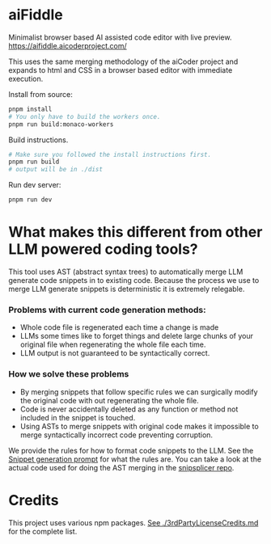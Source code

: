 # aiFiddle
Minimalist browser based AI assisted code editor with live preview.
https://aifiddle.aicoderproject.com/

This uses the same merging methodology of the aiCoder project and expands to html and CSS in a browser based editor with immediate execution. 


Install from source:
```bash
pnpm install
# You only have to build the workers once.
pnpm run build:monaco-workers   
```


Build instructions.
```bash
# Make sure you followed the install instructions first.
pnpm run build
# output will be in ./dist
```

Run dev server:
```bash
pnpm run dev
```





# What makes this different from other LLM powered coding tools?
This tool uses AST (abstract syntax trees) to automatically merge LLM generate code snippets in to existing code. Because the process we use to merge LLM generate snippets is deterministic it is extremely relegable.

### Problems with current code generation methods:
- Whole code file is regenerated each time a change is made
- LLMs some times like to forget things and delete large chunks of your original file when regenerating the whole file each time.
- LLM output is not guaranteed to be syntactically correct. 

### How we solve these problems
- By merging snippets that follow specific rules we can surgically modify the original code with out regenerating the whole file.
- Code is never accidentally deleted as any function or method not included in the snippet is touched. 
- Using ASTs to merge snippets with original code makes it impossible to merge syntactically incorrect code preventing corruption.  

We provide the rules for how to format code snippets to the LLM. See the [Snippet generation prompt](src/prompts/system.md) for what the rules are.
You can take a look at the actual code used for doing the AST merging in the [snipsplicer repo](https://github.com/mmiscool/snipsplicer).



# Credits
This project uses various npm packages. 
[See ./3rdPartyLicenseCredits.md](3rdPartyLicenceCredits.md) for the complete list.